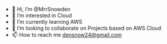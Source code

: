 - 👋 Hi, I’m @MrrSnowden
- 👀 I’m interested in Cloud
- 🌱 I’m currently learning AWS
- 💞️ I’m looking to collaborate on Projects based on AWS Cloud
- 📫 How to reach me densnow24@gmail.com

<!---
MrrSnowden/MrrSnowden is a ✨ special ✨ repository because its `README.md` (this file) appears on your GitHub profile.
You can click the Preview link to take a look at your changes.
--->

